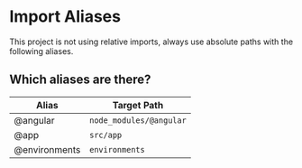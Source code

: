 # Import Aliases

This project is not using relative imports, always use absolute paths with the following aliases.

## Which aliases are there?

| Alias         | Target Path             |
| ------------- | ----------------------- |
| @angular      | `node_modules/@angular` |
| @app          | `src/app`               |
| @environments | `environments`          |
